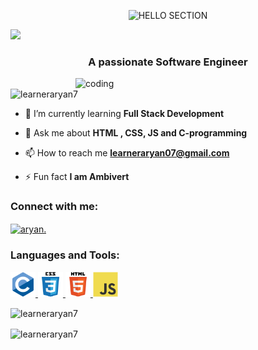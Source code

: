 <!-- HELLO SECTION -->
<p align="center">
  <img src="https://readme-typing-svg.herokuapp.com/?font=Righteous&size=35&center=true&vCenter=true&width=500&height=70&duration=4000&lines=Hi+There!+👋;+I'm+Aryan!" alt="HELLO SECTION">
</p>
<img src="https://user-images.githubusercontent.com/74038190/212284100-561aa473-3905-4a80-b561-0d28506553ee.gif">



<h3 align="center">A passionate Software Engineer</h3>

<img align="right" alt="coding" width="400" src="https://i.makeagif.com/media/4-05-2022/FvBVst.gif">


<p align="left"> <img src="https://komarev.com/ghpvc/?username=learneraryan7&label=Profile%20views&color=0e75b6&style=flat" alt="learneraryan7" /> </p>

- 🌱 I’m currently learning **Full Stack Development**

- 💬 Ask me about **HTML , CSS, JS and C-programming**

- 📫 How to reach me **learneraryan07@gmail.com**

- ⚡ Fun fact **I am Ambivert**

<h3 align="left">Connect with me:</h3>
<p align="left">
<a href="https://linkedin.com/in/aryan." target="blank"><img align="center" src="https://raw.githubusercontent.com/rahuldkjain/github-profile-readme-generator/master/src/images/icons/Social/linked-in-alt.svg" alt="aryan." height="30" width="40" /></a>
</p>

<h3 align="left">Languages and Tools:</h3>
<p align="left"> <a href="https://www.cprogramming.com/" target="_blank" rel="noreferrer"> <img src="https://raw.githubusercontent.com/devicons/devicon/master/icons/c/c-original.svg" alt="c" width="40" height="40"/> </a> <a href="https://www.w3schools.com/css/" target="_blank" rel="noreferrer"> <img src="https://raw.githubusercontent.com/devicons/devicon/master/icons/css3/css3-original-wordmark.svg" alt="css3" width="40" height="40"/> </a> <a href="https://www.w3.org/html/" target="_blank" rel="noreferrer"> <img src="https://raw.githubusercontent.com/devicons/devicon/master/icons/html5/html5-original-wordmark.svg" alt="html5" width="40" height="40"/> </a> <a href="https://developer.mozilla.org/en-US/docs/Web/JavaScript" target="_blank" rel="noreferrer"> <img src="https://raw.githubusercontent.com/devicons/devicon/master/icons/javascript/javascript-original.svg" alt="javascript" width="40" height="40"/> </a> </p>

<p><img align="center" src="https://github-readme-stats.vercel.app/api/top-langs?username=learneraryan7&show_icons=true&locale=en&layout=compact" alt="learneraryan7" /></p>

<p><img align="center" src="https://github-readme-streak-stats.herokuapp.com/?user=learneraryan7&" alt="learneraryan7" /></p>
